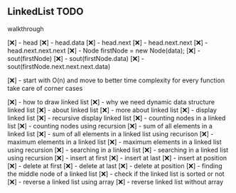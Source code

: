 ## LinkedList TODO

walkthrough

[❌] - head
[❌] - head.data
[❌] - head.next
[❌] - head.next.next
[❌] - head.next.next.next
[❌] - Node firstNode = new Node(data);
[❌] - sout(firstNode)
[❌] - sout(firstNode.data)
[❌] - sout(firstNode.next.next.next.data)

[❌] - start with O(n) and move to better time complexity
for every function take care of corner cases

[❌] - how to draw linked list
[❌] - why we need dynamic data structure linked list
[❌] - about linked list
[❌] - more about linked list
[❌] - display linked list
[❌] - recursive display linked list
[❌] - counting nodes in a linked list
[❌] - counting nodes using recursion
[❌] - sum of all elements in a linked list
[❌] - sum of all elements in a linked list using recurison
[❌] - maximum elements in a linked list
[❌] - maximum elements in a linked list using recursion
[❌] - searching in a linked list
[❌] - searching in a linked list using recursion
[❌] - insert at first
[❌] - insert at last
[❌] - insert at position
[❌] - delete at first
[❌] - delete at last
[❌] - delete at position
[❌] - finding the middle node of a linked list
[❌] - check if the linked list is sorted or not
[❌] - reverse a linked list using array
[❌] - reverse linked list without array
